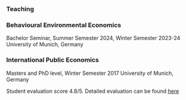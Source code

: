 ### Teaching

### Behavioural Environmental Economics
Bachelor Seminar, Summer Semester 2024, Winter Semester 2023-24
University of Munich, Germany

### International Public Economics 

Masters and PhD level, Winter Semester 2017
University of Munich, Germany

Student evaluation score 4.8/5. Detailed evaluation can be found [here](/uploads/Raisa_Sherif_Teaching_Evaluation.pdf)
